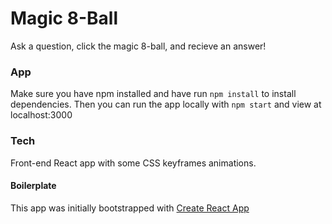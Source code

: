 # Magic 8-Ball 

Ask a question, click the magic 8-ball, and recieve an answer! 

### App

Make sure you have npm installed and have run ``` npm install ``` to install dependencies. Then you can run the app locally with ``` npm start ``` and view at localhost:3000

### Tech 

Front-end React app with some CSS keyframes animations. 

#### Boilerplate 
This app was initially bootstrapped with [Create React App](https://github.com/facebook/create-react-app)